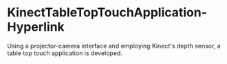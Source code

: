 # KinectTableTopTouchApplication-Hyperlink
Using a projector-camera interface and employing Kinect's depth sensor, a table top touch application is developed.
